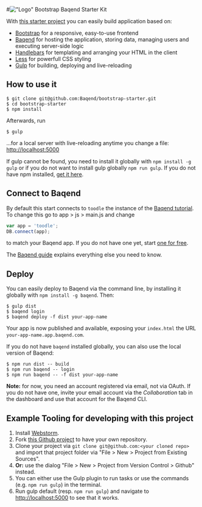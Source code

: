 #!["Logo"](/img/bootstrap-baqend.svg) Bootstrap Baqend Starter Kit

With [this starter project](https://github.com/Baqend/bootstrap-starter) you can easily build application based on:

- [Bootstrap](http://getbootstrap.com/) for a responsive, easy-to-use frontend
- [Baqend](https://www.baqend.com/) for hosting the application, storing data, managing users and executing server-side logic
- [Handlebars](http://handlebarsjs.com/) for templating and arranging your HTML in the client
- [Less](http://lesscss.org/) for powerfull CSS styling
- [Gulp](http://gulpjs.com/) for building, deploying and live-reloading

## How to use it

    $ git clone git@github.com:Baqend/bootstrap-starter.git
    $ cd bootstrap-starter
    $ npm install

Afterwards, run

    $ gulp

...for a local server with live-reloading anytime you change a file: [http://localhost:5000](http://localhost:5000)

If gulp cannot be found, you need to install it globally with `npm install -g gulp` or if you do not want to install gulp globally `npm run gulp`. If you do not have npm installed, [get it here](https://nodejs.org/en/).

## Connect to Baqend

By default this start connects to `toodle` the instance of the [Baqend tutorial](https://www.baqend.com/tutorial.html). To change this go to app > js > main.js and change

```javascript
var app = 'toodle';
DB.connect(app);
```

to match your Baqend app. If you do not have one yet, start [one for free](https://dashboard.baqend.com/register).

The [Baqend guide](https://www.baqend.com/guide/) explains everything else you need to know.

## Deploy

You can easily deploy to Baqend via the command line, by installing it globally with `npm install -g baqend`. Then:

    $ gulp dist
    $ baqend login
    $ baqend deploy -f dist your-app-name

Your app is now published and available, exposing your `index.html` the URL `your-app-name.app.baqend.com`.

If you do not have `baqend` installed globally, you can also use the local version of Baqend:

    $ npm run dist -- build
    $ npm run baqend -- login
    $ npm run baqend -- -f dist your-app-name

**Note:** for now, you need an account registered via email, not via OAuth. If you do not have one, invite your email account via the *Collaboration* tab in the dashboard and use that account for the Baqend CLI.

## Example Tooling for developing with this project

1. Install [Webstorm](https://www.jetbrains.com/webstorm/).
2. Fork [this Github project](https://github.com/Baqend/bootstrap-starter) to have your own repository.
3. Clone your project via `git clone git@github.com:<your cloned repo>` and import that project folder via "File > New > Project from Existing Sources".
3. **Or:** use the dialog "File > New > Project from Version Control > Github" instead.
5. You can either use the Gulp plugin to run tasks or use the commands (e.g. `npm run gulp`) in the terminal.
6. Run gulp default (resp. `npm run gulp`) and navigate to [http://localhost:5000](http://localhost:5000) to see that it works.
